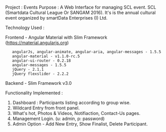 Project : Events
Purpose : A Web Interface for managing SCL event. SCL (Smartdata Cultural League Or SANGAM 2016). It's is the annual cultural event organized by smartData Enterprises (I) Ltd.

Technology Used : 

Frontend - Angular Material with Slim Framework (https://material.angularjs.org)

	   angularJs, angular-animate, angular-aria, angular-messages - 1.5.5
	   angular-material - v1.1.0-rc.5
	   angular-ui-router - 0.2.18
	   angular-messages - 1.5.5
	   jQuery - 2.1.1
	   jQuery flexslider - 2.2.2
	
Backend - Slim Framework v3.0

Functionality Implemented :

1. Dashboard : Participants listing according to group wise.
2. Wildcard Entry from front panel.
3. What's hot, Photos & Videos, Notifiaction, Contact-Us pages.
4. Management Login. (u: admin, p: password)
5. Admin Option - Add New Entry, Show Finalist, Delete Participant.
